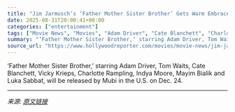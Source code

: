 ```yaml
---
title: "Jim Jarmusch’s ‘Father Mother Sister Brother’ Gets Warm Embrace During Venice Film Festival Debut"
date: 2025-08-31T20:00:41+08:00
categories: ["entertainment"]
tags: ["Movie News", "Movies", "Adam Driver", "Cate Blanchett", "Charlotte Rampling", "Jim Jarmusch", "Venice Film Festival 2025", "Vicky Krieps"]
summary: "‘Father Mother Sister Brother,’ starring Adam Driver, Tom Waits, Cate Blanchett, Vicky Krieps, Charlotte Rampling, Indya Moore, Mayim Bialik and Luka Sabbat, will be released by Mubi in the U.S. on De"
source_url: "https://www.hollywoodreporter.com/movies/movie-news/jim-jarmusch-father-mother-sister-brother-venice-film-fest-1236357949/"
---
```


‘Father Mother Sister Brother,’ starring Adam Driver, Tom Waits, Cate Blanchett, Vicky Krieps, Charlotte Rampling, Indya Moore, Mayim Bialik and Luka Sabbat, will be released by Mubi in the U.S. on Dec. 24.

---

*来源: [原文链接](https://www.hollywoodreporter.com/movies/movie-news/jim-jarmusch-father-mother-sister-brother-venice-film-fest-1236357949/)*
